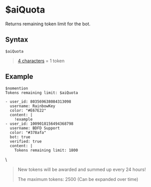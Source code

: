 # $aiQuota
Returns remaining token limit for the bot.

## Syntax
```
$aiQuota
```

> [4 characters](./ai.md) = 1 token

## Example
```
$nomention
Tokens remaining limit: $aiQuota
```

``` discord yaml
- user_id: 803569638084313098
  username: RainbowKey
  color: "#E67E22"
  content: |
    !example
- user_id: 1009018156494368798
  username: BDFD Support
  color: "#378afa"
  bot: true
  verified: true
  content: |
    Tokens remaining limit: 1800
```
\

> New tokens will be awarded and summed up every 24 hours!
> 
> The maximum tokens: 2500 (Can be expanded over time) 
